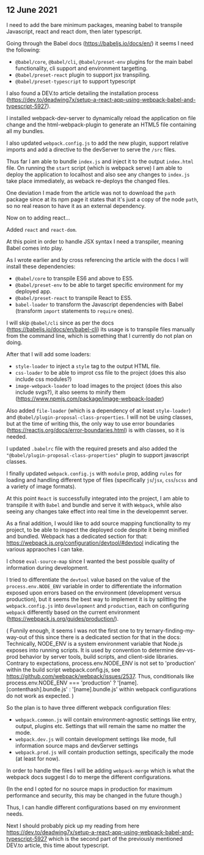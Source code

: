 ## 12 June 2021

I need to add the bare minimum packages, meaning babel to transpile Javascript, react and react dom, then later typescript.

Going through the Babel docs (https://babeljs.io/docs/en/) it seems I need the following:

- `@babel/core`, `@babel/cli`, `@babel/preset-env` plugins for the main babel functionality, cli support and environment targetting.
- `@babel/preset-react` plugin το support jsx transpiling.
- `@babel/preset-typescript` to support typescript

I also found a DEV.to article detailing the installation process (https://dev.to/deadwing7x/setup-a-react-app-using-webpack-babel-and-typescript-5927).

I installed webpack-dev-server to dynamically reload the application on file change and the html-webpack-plugin to generate an HTML5 file containing all my bundles.

I also updated `webpack.config.js` to add the new plugin, support relative imports and add a directive to the devServer to serve the `/src` files.

Thus far I am able to bundle `index.js` and inject it to the output `index.html` file. On running the `start` script (which is webpack serve) I am able to deploy the application to localhost and also see any changes to `index.js` take place immediately, as weback re-deploys the changed files.

One deviation I made from the article was not to download the `path` package since at its npm page it states that it's just a copy of the node `path`, so no real reason to have it as an external dependency.

Now on to adding react...

Added `react` and `react-dom`.

At this point in order to handle JSX syntax I need a transpiler, meaning Babel comes into play.

As I wrote earlier and by cross referencing the article with the docs I will install these dependencies:

- `@babel/core` to transpile ES6 and above to ES5.
- `@babel/preset-env` to be able to target specific environment for my deployed app.
- `@babel/preset-react` to transpile React to ES5.
- `babel-loader` to transform the Javascript dependencies with Babel (transform `import` statements to `require` ones).

I will skip `@babel/cli` since as per the docs (https://babeljs.io/docs/en/babel-cli) its usage is to transpile files manually from the command line, which is something that I currently do not plan on doing.

After that I will add some loaders:

- `style-loader` to inject a `style` tag to the output HTML file.
- `css-loader` to be able to improt css file to the project (does this also include css modules?)
- `image-webpack-loader` to load images to the project (does this also include svgs?), it also seems to minify them (https://www.npmjs.com/package/image-webpack-loader)

Also added `file-loader` (which is a dependency of at least `style-loader`) and `@babel/plugin-proposal-class-properties`. I will not be using classes, but at the time of writing this, the only way to use error boundaries (https://reactjs.org/docs/error-boundaries.html) is with classes, so it is needed.

I updated `.babelrc` file with the required presets and also added the `"@babel/plugin-proposal-class-properties"` plugin to support javascript classes.

I finally updated `webpack.config.js` with `module` prop, adding `rules` for loading and handling different type of files (specifically `js`/`jsx`, `css`/`scss` and a variety of image formats).

At this point `React` is successfully integrated into the project, I am able to transpile it with `Babel` and bundle and serve it with `Webpack`, while also seeing any changes take effect into real time in the developemnt server.

As a final addition, I would like to add source mapping functionality to my project, to be able to inspect the deployed code despite it being minified and bundled. Webpack has a dedicated section for that: https://webpack.js.org/configuration/devtool/#devtool indicating the various appraoches I can take.

I chose `eval-source-map` since I wanted the best possible quality of information during development.

I tried to differentiate the `devtool` value based on the value of the `process.env.NODE_ENV` variable in order to differentiate the information exposed upon errors based on the environment (development versus production), but it seems the best way to implement it is by splitting the `webpack.config.js` into `development` and `production`, each on configuring `webpack` differently based on the current environment (https://webpack.js.org/guides/production/).

(
Funnily enough, it seems I was not the first one to try ternary-finding-my-way-out of this since there is a dedicated section for that in the docs:
Technically, NODE_ENV is a system environment variable that Node.js exposes into running scripts. It is used by convention to determine dev-vs-prod behavior by server tools, build scripts, and client-side libraries.
Contrary to expectations, process.env.NODE_ENV is not set to 'production' within the build script webpack.config.js, see https://github.com/webpack/webpack/issues/2537. Thus, conditionals like process.env.NODE_ENV === 'production' ? '[name].[contenthash].bundle.js' : '[name].bundle.js' within webpack configurations do not work as expected.
)

So the plan is to have three different webpack configuration files:

- `webpack.common.js` will contain environment-agnostic settings like entry, output, plugins etc. Settings that will remain the same no matter the mode.
- `webpack.dev.js` will contain development settings like mode, full information source maps and devServer settings
- `webpack.prod.js` will contain production settings, specifically the mode (at least for now).

In order to handle the files I will be adding `webpack-merge` which is what the webpack docs suggest I do to merge the different configurations.

(In the end I opted for no source maps in production for maximum performance and security, this may be changed in the future though.)

Thus, I can handle different configurations based on my environment needs.

Next I should probably pick up my reading from here https://dev.to/deadwing7x/setup-a-react-app-using-webpack-babel-and-typescript-5927 which is the second part of the previously mentioned DEV.to article, this time about typescript.
